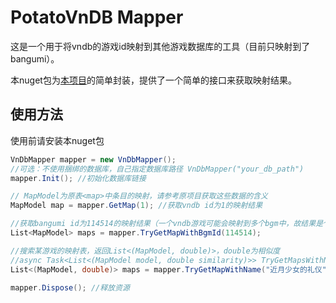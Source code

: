 ﻿# PotatoVnDB Mapper

这是一个用于将vndb的游戏id映射到其他游戏数据库的工具（目前只映射到了bangumi）。

本nuget包为[本项目](https://github.com/GoldenPotato137/PotatoDBMapper)的简单封装，提供了一个简单的接口来获取映射结果。

## 使用方法

使用前请安装本nuget包

```csharp
VnDbMapper mapper = new VnDbMapper();
//可选：不使用捆绑的数据库，自己指定数据库路径 VnDbMapper("your_db_path")
mapper.Init(); //初始化数据库链接

// MapModel为原表<map>中条目的映射，请参考原项目获取这些数据的含义
MapModel map = mapper.GetMap(1); //获取vndb id为1的映射结果

//获取bangumi id为114514的映射结果（一个vndb游戏可能会映射到多个bgm中，故结果是个列表）
List<MapModel> maps = mapper.TryGetMapWithBgmId(114514); 

//搜索某游戏的映射表，返回List<(MapModel, double)>，double为相似度
//async Task<List<(MapModel model, double similarity)>> TryGetMapsWithName(string gameName, double minSimilarity = 0.75)
List<(MapModel, double)> maps = mapper.TryGetMapWithName("近月少女的礼仪", 0.8);

mapper.Dispose(); //释放资源
```